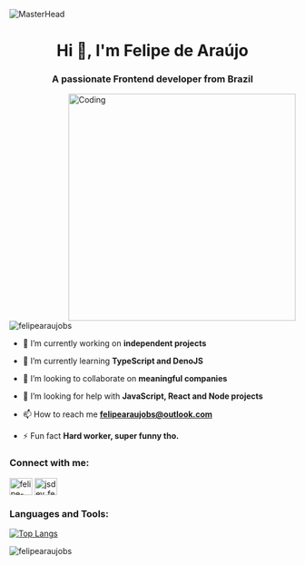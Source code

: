 ![MasterHead](https://getflywheel.com/layout/wp-content/uploads/2019/02/The_Best_Java_Script_Libraries_1800x500-1-1800x500.jpg)

<h1 align="center">Hi 👋, I'm Felipe de Araújo</h1>
<h3 align="center">A passionate Frontend developer from Brazil</h3>
<img align="right" alt="Coding" width="400" src="https://camo.githubusercontent.com/5ddf73ad3a205111cf8c686f687fc216c2946a75005718c8da5b837ad9de78c9/68747470733a2f2f7468756d62732e6766796361742e636f6d2f4576696c4e657874446576696c666973682d736d616c6c2e676966"/>

<p align="left"> <img src="https://komarev.com/ghpvc/?username=felipearaujobs&label=Profile%20views&color=0e75b6&style=flat" alt="felipearaujobs" /> </p>

- 🔭 I’m currently working on **independent projects**

- 🌱 I’m currently learning **TypeScript and  DenoJS**

- 👯 I’m looking to collaborate on **meaningful companies**

- 🤝 I’m looking for help with **JavaScript, React and Node projects**

- 📫 How to reach me **felipearaujobs@outlook.com**

- ⚡ Fun fact **Hard worker, super funny tho.**

<h3 align="left">Connect with me:</h3>
<p align="left">
<a href="https://linkedin.com/in/felipe-araujo-b87386231" target="blank"><img align="center" src="https://raw.githubusercontent.com/rahuldkjain/github-profile-readme-generator/master/src/images/icons/Social/linked-in-alt.svg" alt="felipe-araujo-b87386231" height="30" width="40" /></a>
<a href="https://instagram.com/jsdev_felipe" target="blank"><img align="center" src="https://raw.githubusercontent.com/rahuldkjain/github-profile-readme-generator/master/src/images/icons/Social/instagram.svg" alt="jsdev_felipe" height="30" width="40" /></a>
</p>

<h3 align="left">Languages and Tools:</h3>


[![Top Langs](https://github-readme-stats.vercel.app/api/top-langs/?username=felipearaujobs&layout=compact)](https://camo.githubusercontent.com/e5b06f391b52c046241b7b7bb5e3df4b11daeaa68ea80bf43ef1979289f2f8b3/68747470733a2f2f6769746875622d726561646d652d73746174732e76657263656c2e6170702f6170692f746f702d6c616e67732f3f757365726e616d653d66656c697065617261756a6f627326)
<p><img align="center" src="https://github-readme-streak-stats.herokuapp.com/?user=felipearaujobs&" alt="felipearaujobs" /></p>


